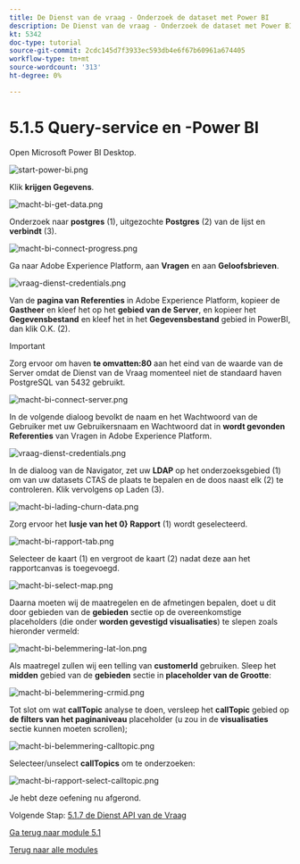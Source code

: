 ```yaml
---
title: De Dienst van de vraag - Onderzoek de dataset met Power BI
description: De Dienst van de vraag - Onderzoek de dataset met Power BI
kt: 5342
doc-type: tutorial
source-git-commit: 2cdc145d7f3933ec593db4e6f67b60961a674405
workflow-type: tm+mt
source-wordcount: '313'
ht-degree: 0%

---
```


# 5.1.5 Query-service en -Power BI

Open Microsoft Power BI Desktop.

![ start-power-bi.png ](./images/start-power-bi.png)

Klik **krijgen Gegevens**.

![ macht-bi-get-data.png ](./images/power-bi-get-data.png)

Onderzoek naar **postgres** (1), uitgezochte **Postgres** (2) van de lijst en **verbindt** (3).

![ macht-bi-connect-progress.png ](./images/power-bi-connect-progress.png)

Ga naar Adobe Experience Platform, aan **Vragen** en aan **Geloofsbrieven**.

![ vraag-dienst-credentials.png ](./images/query-service-credentials.png)

Van de **pagina van Referenties** in Adobe Experience Platform, kopieer de **Gastheer** en kleef het op het **gebied van de Server**, en kopieer het **Gegevensbestand** en kleef het in het **Gegevensbestand** gebied in PowerBI, dan klik O.K. (2).

>[!IMPORTANT]
>
>Zorg ervoor om haven **te omvatten:80** aan het eind van de waarde van de Server omdat de Dienst van de Vraag momenteel niet de standaard haven PostgreSQL van 5432 gebruikt.

![ macht-bi-connect-server.png ](./images/power-bi-connect-server.png)

In de volgende dialoog bevolkt de naam en het Wachtwoord van de Gebruiker met uw Gebruikersnaam en Wachtwoord dat in **wordt gevonden Referenties** van Vragen in Adobe Experience Platform.

![ vraag-dienst-credentials.png ](./images/query-service-credentials.png)

In de dialoog van de Navigator, zet uw **LDAP** op het onderzoeksgebied (1) om van uw datasets CTAS de plaats te bepalen en de doos naast elk (2) te controleren. Klik vervolgens op Laden (3).

![ macht-bi-lading-churn-data.png ](./images/power-bi-load-churn-data.png)

Zorg ervoor het **lusje van het 0} Rapport** (1) wordt geselecteerd.

![ macht-bi-rapport-tab.png ](./images/power-bi-report-tab.png)

Selecteer de kaart (1) en vergroot de kaart (2) nadat deze aan het rapportcanvas is toegevoegd.

![ macht-bi-select-map.png ](./images/power-bi-select-map.png)

Daarna moeten wij de maatregelen en de afmetingen bepalen, doet u dit door gebieden van de **gebieden** sectie op de overeenkomstige placeholders (die onder **worden gevestigd visualisaties**) te slepen zoals hieronder vermeld:

![ macht-bi-belemmering-lat-lon.png ](./images/power-bi-drag-lat-lon.png)

Als maatregel zullen wij een telling van **customerId** gebruiken. Sleep het **midden** gebied van de **gebieden** sectie in **placeholder van de Grootte**:

![ macht-bi-belemmering-crmid.png ](./images/power-bi-drag-crmid.png)

Tot slot om wat **callTopic** analyse te doen, versleep het **callTopic** gebied op **de filters van het paginaniveau** placeholder (u zou in de **visualisaties** sectie kunnen moeten scrollen);

![ macht-bi-belemmering-calltopic.png ](./images/power-bi-drag-calltopic.png)

Selecteer/unselect **callTopics** om te onderzoeken:

![ macht-bi-rapport-select-calltopic.png ](./images/power-bi-report-select-calltopic.png)

Je hebt deze oefening nu afgerond.

Volgende Stap: [ 5.1.7 de Dienst API van de Vraag ](./ex7.md)

[Ga terug naar module 5.1](./query-service.md)

[Terug naar alle modules](../../../overview.md)
